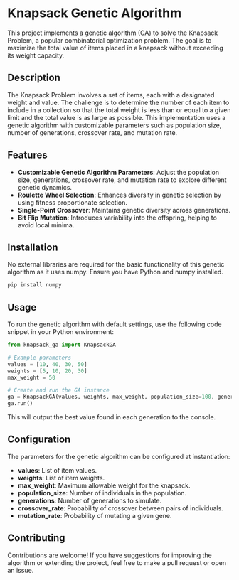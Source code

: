 # Knapsack Genetic Algorithm

This project implements a genetic algorithm (GA) to solve the Knapsack Problem, a popular combinatorial optimization problem. The goal is to maximize the total value of items placed in a knapsack without exceeding its weight capacity.

## Description

The Knapsack Problem involves a set of items, each with a designated weight and value. The challenge is to determine the number of each item to include in a collection so that the total weight is less than or equal to a given limit and the total value is as large as possible. This implementation uses a genetic algorithm with customizable parameters such as population size, number of generations, crossover rate, and mutation rate.

## Features

- **Customizable Genetic Algorithm Parameters**: Adjust the population size, generations, crossover rate, and mutation rate to explore different genetic dynamics.
- **Roulette Wheel Selection**: Enhances diversity in genetic selection by using fitness proportionate selection.
- **Single-Point Crossover**: Maintains genetic diversity across generations.
- **Bit Flip Mutation**: Introduces variability into the offspring, helping to avoid local minima.

## Installation

No external libraries are required for the basic functionality of this genetic algorithm as it uses numpy. Ensure you have Python and numpy installed.

```bash
pip install numpy
```

## Usage

To run the genetic algorithm with default settings, use the following code snippet in your Python environment:

```python
from knapsack_ga import KnapsackGA

# Example parameters
values = [10, 40, 30, 50]
weights = [5, 10, 20, 30]
max_weight = 50

# Create and run the GA instance
ga = KnapsackGA(values, weights, max_weight, population_size=100, generations=50)
ga.run()
```

This will output the best value found in each generation to the console.

## Configuration

The parameters for the genetic algorithm can be configured at instantiation:

- **values**: List of item values.
- **weights**: List of item weights.
- **max_weight**: Maximum allowable weight for the knapsack.
- **population_size**: Number of individuals in the population.
- **generations**: Number of generations to simulate.
- **crossover_rate**: Probability of crossover between pairs of individuals.
- **mutation_rate**: Probability of mutating a given gene.

## Contributing

Contributions are welcome! If you have suggestions for improving the algorithm or extending the project, feel free to make a pull request or open an issue.
